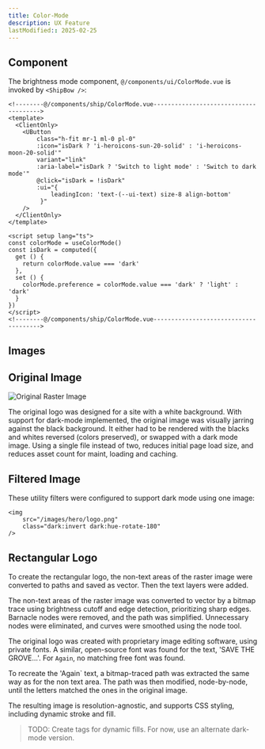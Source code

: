 ```yaml
---
title: Color-Mode
description: UX Feature
lastModified:: 2025-02-25
---
```


## Component

The brightness mode component, `@/components/ui/ColorMode.vue` is invoked by `<ShipBow />`:

```vue
<!--------@/components/ship/ColorMode.vue-------------------------------------->
<template>
  <ClientOnly>
    <UButton
        class="h-fit mr-1 ml-0 pl-0"
        :icon="isDark ? 'i-heroicons-sun-20-solid' : 'i-heroicons-moon-20-solid'"
        variant="link"
        :aria-label="isDark ? 'Switch to light mode' : 'Switch to dark mode'"
        @click="isDark = !isDark"
        :ui="{
            leadingIcon: 'text-(--ui-text) size-8 align-bottom'
         }"
    />
  </ClientOnly>
</template>

<script setup lang="ts">
const colorMode = useColorMode()
const isDark = computed({
  get () {
    return colorMode.value === 'dark'
  },
  set () {
    colorMode.preference = colorMode.value === 'dark' ? 'light' : 'dark'
  }
})
</script>
<!--------@/components/ship/ColorMode.vue-------------------------------------->

```

## Images

## Original Image

![Original Raster Image](https://refactor.savethegroveagain.com/images/content/orig-logo-sq.png)


The original logo was designed for a site with a white background.  With support for dark-mode implemented, the original image was visually jarring against the black background.  It either had to be rendered with the blacks and whites reversed (colors preserved), or swapped with a dark mode image.  Using a single file instead of two, reduces initial page load size, and reduces asset count for maint, loading and caching.  

## Filtered Image

These utility filters were configured to support dark mode using one image:

```vue
<img
    src="/images/hero/logo.png"
    class="dark:invert dark:hue-rotate-180"
/>
```

 ## Rectangular Logo

To create the rectangular logo, the non-text areas of the raster image were converted to paths and saved as vector.  Then the text layers were added.

The non-text areas of the raster image was converted to vector by a bitmap trace using brightness cutoff and edge detection, prioritizing sharp edges. Barnacle nodes were removed, and the path was simplified. Unnecessary nodes were eliminated, and curves were smoothed using the node tool. 

The original logo was created with proprietary image editing software, using private fonts.  A similar, open-source font was found for the text, 'SAVE THE GROVE...'.  For `Again`, no matching free font was found. 

To recreate the 'Again` text, a bitmap-traced path was extracted the same way as for the non text area.  The path was then modified, node-by-node, until the letters matched the ones in the original image. 

The resulting image is resolution-agnostic, and supports CSS styling, including dynamic stroke and fill.  

> TODO: Create tags for dynamic fills.  For now, use an alternate dark-mode version. 
